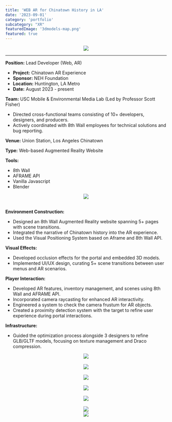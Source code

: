 ```yaml
---
title: 'WEB AR for Chinatown History in LA'
date: '2023-09-01'
category: 'portfolio'
subcategory: "XR"
featuredImage: '3dmodels-map.png'
featured: true
---
```



<figure style="display: block; margin: 0 auto; text-align: center">
<img src="ch8.png">
<figcaption></figcaption>
</figure>

---

<b>Position:</b> Lead Developer (Web, AR)
<ul>
    <li><b>Project:</b> Chinatown AR Experience</li>
    <li><b>Sponsor:</b> NEH Foundation</li>
    <li><b>Location:</b> Huntington, LA Metro</li>
    <li><b>Date:</b> August 2023 - present</li>
</ul>

<b>Team:</b> USC Mobile & Environmental Media Lab (Led by Professor Scott Fisher)
<ul>
    <li>Directed cross-functional teams consisting of 10+ developers, designers, and producers.</li>
    <li>Actively coordinated with 8th Wall employees for technical solutions and bug reporting.</li>
</ul>

<b>Venue:</b> Union Station, Los Angeles Chinatown

<b>Type:</b> Web-based Augmented Reality Website

<b>Tools:</b>
<ul>
    <li>8th Wall</li>
    <li>AFRAME API</li>
    <li>Vanilla Javascript</li>
    <li>Blender</li>
</ul>

<figure style="display: block; margin: 0 auto; text-align: center">
<img src="ch14.png" >
<figcaption></figcaption>
</figure>
<br/>

<b>Environment Construction:</b>
<ul>
    <li>Designed an 8th Wall Augmented Reality website spanning 5+ pages with scene transitions.</li>
    <li>Integrated the narrative of Chinatown history into the AR experience.</li>
    <li>Used the Visual Positioning System based on Aframe and 8th Wall API.</li>
</ul>

<b>Visual Effects:</b>
<ul>
    <li>Developed occlusion effects for the portal and embedded 3D models.</li>
    <li>Implemented UI/UX design, curating 5+ scene transitions between user menus and AR scenarios.</li>
</ul>

<b>Player Interaction:</b>
<ul>
    <li>Developed AR features, inventory management, and scenes using 8th Wall and AFRAME API.</li>
    <li>Incorporated camera raycasting for enhanced AR interactivity.</li>
    <li>Engineered a system to check the camera frustum for AR objects.</li>
    <li>Created a proximity detection system with the target to refine user experience during portal interactions.</li>
</ul>

<b>Infrastructure:</b>
<ul>
    <li>Guided the optimization process alongside 3 designers to refine GLB/GLTF models, focusing on texture management and Draco compression.</li>
</ul>

<figure style="display: block; margin: 0 auto; text-align: center">
<img src="ch15.png">
<figcaption></figcaption>
</figure>
<br />

<figure style="display: block; margin: 0 auto; text-align: center">
<img src="IMG_9907.png">
<figcaption></figcaption>
</figure>
<br />

<figure style="display: block; margin: 0 auto; text-align: center">
<img src="IMG_8695.png">
<figcaption></figcaption>
</figure>
<br />

<figure style="display: block; margin: 0 auto; text-align: center">
<img src="IMG_8685.png">
<figcaption></figcaption>
</figure>
<br />

<figure style="display: block; margin: 0 auto; text-align: center">
<img src="ch5.png">
<figcaption></figcaption>
</figure>
<br />

<figure style="display: block; margin: 0 auto; text-align: center">
<img src="ch1.png">
<figcaption></figcaption>
</figure>

<figure style="display: block; margin: 0 auto; text-align: center">
<img src="IMG_9908.png" >
<figcaption></figcaption>
</figure>
<br/>
